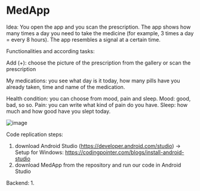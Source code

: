 # MedApp
Idea: 
You open the app and you scan the prescription. The app shows how many times a day you need to take the medicine (for example, 3 times a day = every 8 hours). The app resembles a signal at a certain time.


Functionalities and according tasks:

Add (+): choose the picture of the prescription from the gallery or scan the prescription

My medications: you see what day is it today, how many pills have you already taken, time and name of the medication.

Health condition: you can choose from mood, pain and sleep. Mood: good, bad, so so. Pain: you can write what kind of pain do you have. Sleep: how much and how good have you slept today.

![image](https://user-images.githubusercontent.com/82457064/116869116-68a48a00-ac10-11eb-8131-49e9421101b2.png)


Code replication steps:

1. download Android Studio (https://developer.android.com/studio)
-> Setup for Windows: https://codingpointer.com/blogs/install-android-studio
2. download MedApp from the repository and run our code in Android Studio 

Backend: 
1.    
